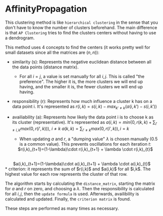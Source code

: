 # AffinityPropagation

This clustering method is like ``hierarchical clustering`` in the sense that you don't have to know the number of clusters beforehand. The main difference is that ``AP Clustering`` tries to find the clusters centers without having to use a dendrogram.

This method uses 4 concepts to find the centers (it works pretty well for small datasets since all the matrices are $(n,n)$):

* similarity (s): Represents the negative euclidean distance between all the data points (distance matrix).

  * For all $i = j$, a value is set manually for all $i,j$. This is called "the preference". The higher it is, the more clusters we will end up having, and the smaller it is, the fewer clusters we will end up having.

* responsibility (r): Represents how much influence a cluster k has on a data point i. It's represented as $r(i,k)=s(i,k) - max_{k' \ne k}(a(i,k')-s(i,k'))$

* availiability (a): Represents how likely the data point i is to choose k as its cluster (representative). It's represented as $a(i,k) = min\{0,r(k,k)+\sum_{i'\ne {i,k}}max(0,r(i',k))), \ i \ne k$
$a(k,k)=\sum_{i'\ne {k}}max(0,r(i',k)), i = k$

  * When updating $a$ and $r$, a "dumping value" $\lambda$ is chosen manually (0.5 is a common value). This prevents oscillations for each iteration $t$:

  <center>$r(i,k)_{t+1}=(1-\lambda)\cdot r(i,k)_{t+1} + \lambda \cdot r(i,k)_{t}$ </center>
 <br>
  <center>$a(i,k)_{t+1}=(1-\lambda)\cdot a(i,k)_{t+1} + \lambda \cdot a(i,k)_{t}$ </center>
* criterion: it represents the sum of $r(i,k)$ and $a(i,k)$ for all $i,k$. The highest value for each row represents the cluster of that row.

The algorithm starts by calculating the ``distance_matrix``, starting the matrix for $a$ and $r$ on zero, and choosing a $\lambda$. Then the responsibility is calculated for all $i,j$, then the ``update formula`` is used. Afterwards, availibility is calculated and updated. Finally, the ``criterion matrix`` is found.

These steps are performed as many times as necessary.
